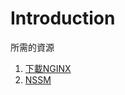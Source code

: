 # Introduction

所需的資源

1. [下載NGINX](http://nginx.org/en/download.html)
2. [NSSM](https://nssm.cc/download)

